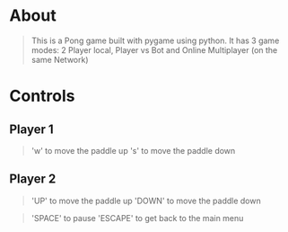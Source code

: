 # About
>This is a Pong game built with pygame using python. 
>It has 3 game modes: 2 Player local, Player vs Bot and Online Multiplayer (on the same Network)

# Controls
## Player 1
> 'w' to move the paddle up
> 's' to move the paddle down

## Player 2
> 'UP' to move the paddle up
> 'DOWN' to move the paddle down

> 'SPACE' to pause
> 'ESCAPE' to get back to the main menu
